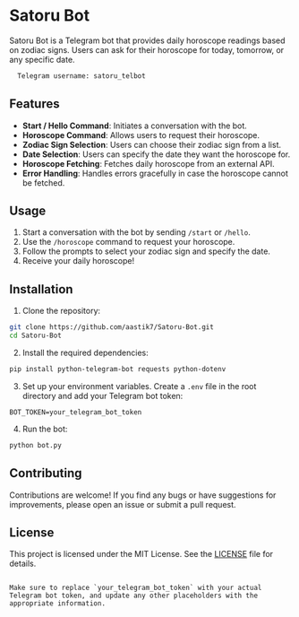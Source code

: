 # Satoru Bot

Satoru Bot is a Telegram bot that provides daily horoscope readings based on zodiac signs. Users can ask for their horoscope for today, tomorrow, or any specific date.

```bash
  Telegram username: satoru_telbot
```
    
## Features

- **Start / Hello Command**: Initiates a conversation with the bot.
- **Horoscope Command**: Allows users to request their horoscope.
- **Zodiac Sign Selection**: Users can choose their zodiac sign from a list.
- **Date Selection**: Users can specify the date they want the horoscope for.
- **Horoscope Fetching**: Fetches daily horoscope from an external API.
- **Error Handling**: Handles errors gracefully in case the horoscope cannot be fetched.

## Usage

1. Start a conversation with the bot by sending `/start` or `/hello`.
2. Use the `/horoscope` command to request your horoscope.
3. Follow the prompts to select your zodiac sign and specify the date.
4. Receive your daily horoscope!

## Installation

1. Clone the repository:

```bash
git clone https://github.com/aastik7/Satoru-Bot.git
cd Satoru-Bot

```


2. Install the required dependencies:

```bash
pip install python-telegram-bot requests python-dotenv
```

3. Set up your environment variables. Create a `.env` file in the root directory and add your Telegram bot token:

```
BOT_TOKEN=your_telegram_bot_token
```

4. Run the bot:

```bash
python bot.py
```

## Contributing

Contributions are welcome! If you find any bugs or have suggestions for improvements, please open an issue or submit a pull request.

## License

This project is licensed under the MIT License. See the [LICENSE](LICENSE) file for details.
```

Make sure to replace `your_telegram_bot_token` with your actual Telegram bot token, and update any other placeholders with the appropriate information.
